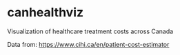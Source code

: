 # canhealthviz
Visualization of healthcare treatment costs across Canada

Data from:
https://www.cihi.ca/en/patient-cost-estimator


